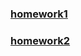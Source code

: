 
### [homework1](swsad-homework1)
### [homework2](https://github.com/zfr0411/swsad-homework/blob/master/swsad%20homework2.md)
